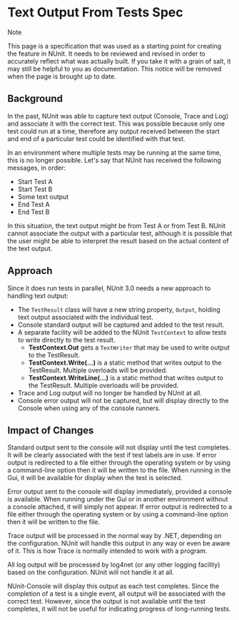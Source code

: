 # Text Output From Tests Spec

> [!NOTE]
> This page is a specification that was used as a starting point for creating the feature in NUnit. It needs to be reviewed and revised in order to accurately reflect what was actually built. If you take it with a grain of salt, it may still be helpful to you as documentation. This notice will be removed when the page is brought up to date.

## Background

In the past, NUnit was able to capture text output (Console, Trace and Log) and associate it with the correct test. This was possible because only one test could run at a time, therefore any output received between the start and end of a particular test could be identified with that test.

In an environment where multiple tests may be running at the same time, this is no longer possible. Let's say that NUnit has received the following messages, in order:

* Start Test A
* Start Test B
* Some text output
* End Test A
* End Test B

In this situation, the text output might be from Test A or from Test B. NUnit cannot associate the output with a particular test, although it is possible that the user might be able to interpret the result based on the actual content of the text output.

## Approach

Since it does run tests in parallel, NUnit 3.0 needs a new approach to handling text output:

* The `TestResult` class will have a new string property, `Output`, holding text output associated with the individual test.
* Console standard output will be captured and added to the test result.
* A separate facility will be added to the NUnit `TestContext` to allow tests to write directly to the test result.
  * **TestContext.Out** gets a `TextWriter` that may be used to write output to the TestResult.
  * **TestContext.Write(...)** is a static method that writes output to the TestResult. Multiple overloads will be provided.
  * **TestContext.WriteLine(...)** is a static method that writes output to the TestResult. Multiple overloads will be provided.
* Trace and Log output will no longer be handled by NUnit at all.
* Console error output will not be captured, but will display directly to the Console when using any of the console runners.

## Impact of Changes

Standard output sent to the console will not display until the test completes. It will be clearly associated with the test if test labels are in use. If error output is redirected to a file either through the operating system or by using a command-line option then it will be written to the file. When running in the Gui, it will be available for display when the test is selected.

Error output sent to the console will display immediately, provided a console is available. When running under the Gui or in another environment without a console attached, it will simply not appear. If error output is redirected to a file either through the operating system or by using a command-line option then it will be written to the file.

Trace output will be processed in the normal way by .NET, depending on the configuration. NUnit will handle this output in any way or even be aware of it. This is how Trace is normally intended to work with a program.

All log output will be processed by log4net (or any other logging facility) based on the configuration. NUnit will not handle it at all.

NUnit-Console will display this output as each test completes. Since the completion of a test is a single event, all output will be associated with the correct test. However, since the output is not available until the test completes, it will not be useful for indicating progress of long-running tests.

